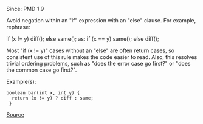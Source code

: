 Since: PMD 1.9

Avoid negation within an "if" expression with an "else" clause.  For example, rephrase:

  if (x != y) diff(); else same();
as:
  if (x == y) same(); else diff();

Most "if (x != y)" cases without an "else" are often return cases, so consistent use of this 
rule makes the code easier to read.  Also, this resolves trivial ordering problems, such
as "does the error case go first?" or "does the common case go first?".

Example(s):
```
boolean bar(int x, int y) {
  return (x != y) ? diff : same;
 }
```

[Source](https://pmd.github.io/pmd-5.5.4/pmd-java/rules/java/design.html#ConfusingTernary)
